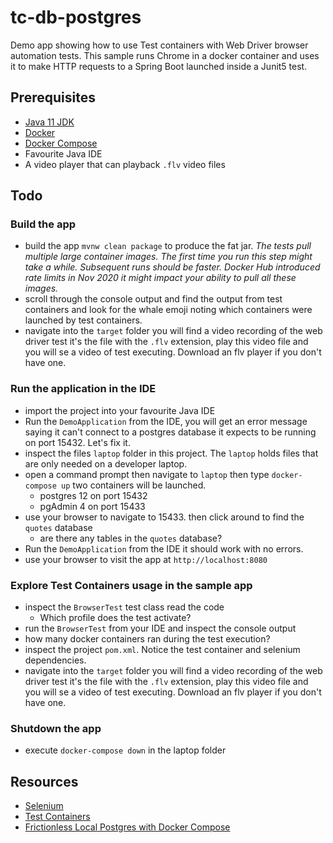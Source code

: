 # tc-db-postgres

Demo app showing how to use Test containers with Web Driver browser automation tests. This sample
runs Chrome in a docker container and uses it to make HTTP requests to a Spring Boot launched 
inside a Junit5 test. 

## Prerequisites

* [Java 11 JDK](https://adoptopenjdk.net/) 
* [Docker](https://www.docker.com/products/docker-desktop) 
* [Docker Compose](https://docs.docker.com/compose/install/)
* Favourite Java IDE 
* A video player that can playback `.flv` video files

## Todo 

### Build the app  

* build the app `mvnw clean package` to produce the fat jar. *The tests pull multiple large 
  container images. The first time you run this step might take a while. Subsequent runs
  should be faster. Docker Hub introduced rate limits in Nov 2020 it might impact your ability
  to pull all these images.*
* scroll through the console output and find the output from test containers and look for the whale
  emoji noting which containers were launched by test containers. 
* navigate into the `target` folder you will find a video recording of the web driver test it's the 
  file with the `.flv` extension, play this video file and you will se a video of test executing. 
  Download an flv player if you don't have one. 
 
### Run the application in the IDE 

 * import the project into your favourite Java IDE 
 * Run the `DemoApplication` from the IDE, you will get an error message saying it can't connect
   to a postgres database it expects to be running on port 15432. Let's fix it.
 * inspect the files `laptop` folder in this project. The `laptop` holds files that are only needed
   on a developer laptop. 
 * open a command prompt then navigate to `laptop` then type `docker-compose up` two containers will
   be launched. 
    * postgres 12 on port 15432
    * pgAdmin 4 on port 15433 
 * use your browser to navigate to 15433. then click around to find the `quotes` database 
   * are there any tables in the `quotes` database?
 * Run the `DemoApplication` from the IDE it should work with no errors.
 * use your browser to visit the app at `http://localhost:8080` 
  
### Explore Test Containers usage in the sample app
 
* inspect the `BrowserTest` test class read the code 
  * Which profile does the test activate? 
* run the `BrowserTest` from your IDE and inspect the console output
* how many docker containers ran during the test execution?
* inspect the project `pom.xml`. Notice the test container and selenium dependencies.
* navigate into the `target` folder you will find a video recording of the web driver test it's the 
  file with the `.flv` extension, play this video file and you will se a video of test executing. 
  Download an flv player if you don't have one. 
  
### Shutdown the app 

* execute `docker-compose down` in the laptop folder

## Resources 

* [Selenium](https://www.selenium.dev/documentation/en/)
* [Test Containers](https://www.testcontainers.org/)
* [Frictionless Local Postgres with Docker Compose](https://adibsaikali.com/2020/08/02/developer-friendly-local-postgresql-with-docker-compose/)
